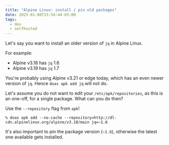 ```yaml
---
title: "Alpine Linux: install / pin old packages"
date: 2025-01-08T15:54:44-03:00
tags:
  - dev
  - selfhosted
---
```


Let's say you want to install an older version of `jq` in Alpine Linux.

For example:

- Alpine v3.18 has `jq` 1.6
- Alpine v3.19 has `jq` 1.7

You're probably using Alpine v3.21 or edge today, which has an even newer
version of `jq`. Hence `doas apk add jq` will not do.

Let's assume you do not want to edit your `/etc/apk/repositories`, as this is an
one-off, for a single package. What can you do then?

Use the `--repository` flag from `apk`!

```shell
% doas apk add --no-cache --repository=http://dl-cdn.alpinelinux.org/alpine/v3.18/main jq=~1.6
```

It's also important to pin the package version (`~1.6`), otherwise the latest
one available gets installed.
